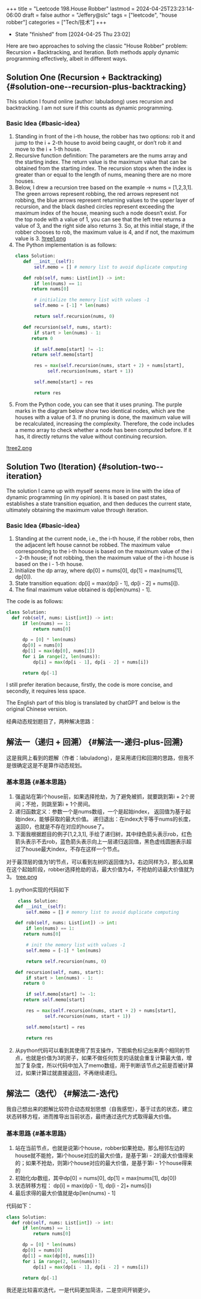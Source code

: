 +++
title = "Leetcode 198.House Robber"
lastmod = 2024-04-25T23:23:14-06:00
draft = false
author = "Jeffery@slc"
tags = ["leetcode", "house robber"]
categories = ["Tech/技术"]
+++

-   State "finished"   from              <span class="timestamp-wrapper"><span class="timestamp">[2024-04-25 Thu 23:02]</span></span>

Here are two approaches to solving the classic "House Robber" problem: Recursion + Backtracking, and Iteration. Both methods apply dynamic programming effectively, albeit in different ways.


## Solution One (Recursion + Backtracking) {#solution-one--recursion-plus-backtracking}

This solution I found online (author: labuladong) uses recursion and backtracking. I am not sure if this counts as dynamic programming.


### Basic Idea {#basic-idea}

1.  Standing in front of the i-th house, the robber has two options: rob it and jump to the i + 2-th house to avoid being caught, or don’t rob it and move to the i + 1-th house.
2.  Recursive function definition: The parameters are the nums array and the starting index. The return value is the maximum value that can be obtained from the starting index. The recursion stops when the index is greater than or equal to the length of nums, meaning there are no more houses.
3.  Below, I drew a recursion tree based on the example -&gt; nums = [1,2,3,1]. The green arrows represent robbing, the red arrows represent not robbing, the blue arrows represent returning values to the upper layer of recursion, and the black dashed circles represent exceeding the maximum index of the house, meaning such a node doesn’t exist.
    For the top node with a value of 1, you can see that the left tree returns a value of 3, and the right side also returns 3. So, at this initial stage, if the robber chooses to rob, the maximum value is 4, and if not, the maximum value is 3.
    [!tree1.png](/images/houseRobber/tree1.png)
4.  The Python implementation is as follows:
    ```python
    class Solution:
       def __init__(self):
           self.memo = [] # memory list to avoid duplicate computing

       def rob(self, nums: List[int]) -> int:
           if len(nums) == 1:
          return nums[0]

           # initialize the memory list with values -1
           self.memo = [-1] * len(nums)

           return self.recursion(nums, 0)

       def recursion(self, nums, start):
           if start > len(nums) - 1:
          return 0

           if self.memo[start] != -1:
          return self.memo[start]

           res = max(self.recursion(nums, start + 2) + nums[start],
                self.recursion(nums, start + 1))

           self.memo[start] = res

           return res
    ```
5.  From the Python code, you can see that it uses pruning. The purple marks in the diagram below show two identical nodes, which are the houses with a value of 3. If no pruning is done, the maximum value will be recalculated, increasing the complexity. Therefore, the code includes a memo array to check whether a node has been computed before. If it has, it directly returns the value without continuing recursion.

[!tree2.png](/images/houseRobber/tree2.png)


## Solution Two (Iteration) {#solution-two--iteration}

The solution I came up with myself seems more in line with the idea of dynamic programming (in my opinion). It is based on past states, establishes a state transition equation, and then deduces the current state, ultimately obtaining the maximum value through iteration.


### Basic Idea {#basic-idea}

1.  Standing at the current node, i.e., the i-th house, if the robber robs, then the adjacent left house cannot be robbed. The maximum value corresponding to the i-th house is based on the maximum value of the i - 2-th house; if not robbing, then the maximum value of the i-th house is based on the i - 1-th house.
2.  Initialize the dp array, where dp[0] = nums[0], dp[1] = max(nums[1], dp[0]).
3.  State transition equation: dp[i] = max(dp[i - 1], dp[i - 2] + nums[i]).
4.  The final maximum value obtained is dp[len(nums) - 1].

The code is as follows:

```python
class Solution:
  def rob(self, nums: List[int]) -> int:
      if len(nums) == 1:
          return nums[0]

      dp = [0] * len(nums)
      dp[0] = nums[0]
      dp[1] = max(dp[0], nums[1])
      for i in range(2, len(nums)):
          dp[i] = max(dp[i - 1], dp[i - 2] + nums[i])

      return dp[-1]
```

I still prefer iteration because, firstly, the code is more concise, and secondly, it requires less space.

The English part of this blog is translated by chatGPT and below is the original Chinese version.

经典动态规划题目了，两种解决思路：


## 解法一（递归 + 回溯） {#解法一-递归-plus-回溯}

这是我网上看到的题解（作者：labuladong），是采用递归和回溯的思路，但我不是很确定这是不是算作动态规划。


### 基本思路 {#基本思路}

1.  强盗站在第i个house前，如果选择抢劫，为了避免被抓，就要跳到第i + 2个房间；不抢，则跳至第i + 1个房间。
2.  递归函数定义：参数一个是nums数组，一个是起始index， 返回值为基于起始index，能够获取的最大价值。 递归退出：在index大于等于nums的长度，返回0，也就是不存在对应的house了。
3.  下面我根据题目的例子[1,2,3,1], 手绘了递归树，其中绿色箭头表示rob，红色箭头表示不去rob，蓝色箭头表示向上一层递归返回值，黑色虚线圆圈表示超过了house最大index，不存在这样一个节点。

对于最顶层的值为1的节点，可以看到左树的返回值为3，右边同样为3，那么如果在这个起始阶段，robber选择抢劫的话，最大价值为4，不抢劫的话最大价值就为3。
[tree.png]()

1.  python实现的代码如下
    ```python
     class Solution:
    def __init__(self):
        self.memo = [] # memory list to avoid duplicate computing

    def rob(self, nums: List[int]) -> int:
        if len(nums) == 1:
       return nums[0]

        # init the memory list with values -1
        self.memo = [-1] * len(nums)

        return self.recursion(nums, 0)

    def recursion(self, nums, start):
        if start > len(nums) - 1:
       return 0

        if self.memo[start] != -1:
       return self.memo[start]

        res = max(self.recursion(nums, start + 2) + nums[start],
               self.recursion(nums, start + 1))

        self.memo[start] = res

        return res
    ```
2.  从python代码可以看到其使用了剪支操作，下图紫色标记出来两个相同的节点，也就是价值为3的房子，如果不做任何剪支的话就会重复计算最大值，增加了复杂度，所以代码中加入了memo数组，用于判断该节点之前是否被计算过，如果计算过就直接返回，不再继续递归。


## 解法二（迭代） {#解法二-迭代}

我自己想出来的题解比较符合动态规划思想（自我感觉），基于过去的状态，建立状态转移方程，进而推导出当前状态，最终通过迭代方式取得最大价值。


### 基本思路 {#基本思路}

1.  站在当前节点，也就是说第i个house，robber如果抢劫，那么相邻左边的house就不能抢，第i个house对应的最大价值，是基于第i - 2的最大价值得来的；如果不抢劫，则第i个house对应的最大价值，是基于第i - 1个house得来的
2.  初始化dp数组，其中dp[0] = nums[0], dp[1] = max(nums[1], dp[0])
3.  状态转移方程： dp[i] = max(dp[i - 1], dp[i - 2]+ nums[i])
4.  最后求得的最大价值就是dp[len(nums) - 1]

代码如下：

```python
class Solution:
  def rob(self, nums: List[int]) -> int:
      if len(nums) == 1:
          return nums[0]

      dp = [0] * len(nums)
      dp[0] = nums[0]
      dp[1] = max(dp[0], nums[1])
      for i in range(2, len(nums)):
          dp[i] = max(dp[i - 1], dp[i - 2] + nums[i])

      return dp[-1]
```

我还是比较喜欢迭代，一是代码更加简洁，二是空间开销更少。
